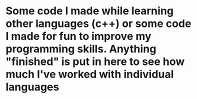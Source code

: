 # Some code I made while learning other languages (c++) or some code I made for fun to improve my programming skills. Anything "finished" is put in here to see how much I've worked with individual languages 
